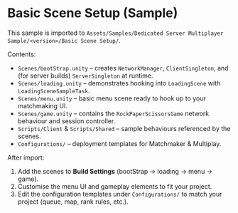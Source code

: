 # Basic Scene Setup (Sample)

This sample is imported to `Assets/Samples/Dedicated Server Multiplayer Sample/<version>/Basic Scene Setup/`.

Contents:
- `Scenes/bootStrap.unity` – creates `NetworkManager`, `ClientSingleton`, and (for server builds) `ServerSingleton` at runtime.
- `Scenes/loading.unity` – demonstrates hooking into `LoadingScene` with `LoadingSceneSampleTask`.
- `Scenes/menu.unity` – basic menu scene ready to hook up to your matchmaking UI.
- `Scenes/game.unity` – contains the `RockPaperScissorsGame` network behaviour and session controller.
- `Scripts/Client` & `Scripts/Shared` – sample behaviours referenced by the scenes.
- `Configurations/` – deployment templates for Matchmaker & Multiplay.

After import:
1. Add the scenes to **Build Settings** (bootStrap → loading → menu → game).
2. Customise the menu UI and gameplay elements to fit your project.
3. Edit the configuration templates under `Configurations/` to match your project (queue, map, rank rules, etc.).
